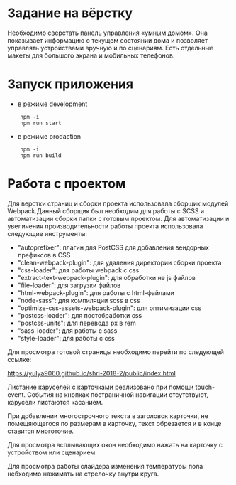 # Задание на вёрстку

Необходимо сверстать панель управления «умным домом». Она показывает информацию о текущем состоянии дома и позволяет управлять устройствами вручную и по сценариям. Есть отдельные макеты для большого экрана и мобильных телефонов.

# Запуск приложения

- в режиме development
```
    npm -i
    npm run start
```

- в режиме prodaction
```
    npm -i
    npm run build
```

# Работа с проектом

Для верстки страниц и сборки проекта использовала сборщик модулей Webpack.Данный сборщик был необходим для работы с SCSS и автоматизации сборки папки с готовым проектом. Для автоматизации и увеличения производительности работы проекта использовала следующие инструменты:

   - "autoprefixer": плагин для PostCSS для добавления вендорных префиксов в CSS
   - "clean-webpack-plugin":  для удаления директории сборки проекта
   - "css-loader": для работы webpack с css
   - "extract-text-webpack-plugin":  для обработки не js файлов
   - "file-loader": для загрузки файлов
   - "html-webpack-plugin": для работы с html-файлами
  -  "node-sass": для компиляции scss в css
   - "optimize-css-assets-webpack-plugin": для оптимизации css
  -  "postcss-loader": для постобработки css
  -  "postcss-units": для перевода px в rem
  -  "sass-loader": для работы с sass
  -  "style-loader": для работы с css
  
  Для просмотра готовой страницы необходимо перейти по следующей ссылке:
  
  https://yulya9060.github.io/shri-2018-2/public/index.html
  
  Листание каруселей с карточками реализовано при помощи touch-event. События на кнопках постраничной навигации отсутствуют, карусели листаются касанием.
  
  При добавлении многострочного текста в заголовок карточки, не помещяющегося по размерам в карточку, текст обрезается и в конце ставится многоточие.
  
  Для просмотра всплывающих окон необходимо нажать на карточку с устройством или сценарием
  
  Для просмотра работы слайдера изменения температуры пола небходимо нажимать на стрелочку внутри круга.
  
  
